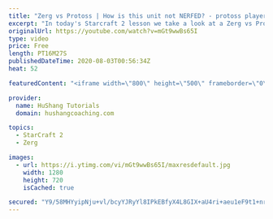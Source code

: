 ```yaml
---
title: "Zerg vs Protoss | How is this unit not NERFED? - protoss players"
excerpt: "In today's Starcraft 2 lesson we take a look at a Zerg vs Protoss game against youtube celebrity \"casually explained\". We use one of the most protoss hated units: the swarmhost. I can personally guarantee this strategy to be an exceptional salt mine.  Zerg vs Protoss | Protoss players LOVE this strategy,"
originalUrl: https://youtube.com/watch?v=mGt9wwBs65I
type: video
price: Free
length: PT16M27S
publishedDateTime: 2020-08-03T00:56:34Z
heat: 52

featuredContent: "<iframe width=\"800\" height=\"500\" frameborder=\"0\" src=\"https://www.youtube.com/embed/mGt9wwBs65I\" allow=\"accelerometer; autoplay; encrypted-media; gyroscope; picture-in-picture\" allowfullscreen></iframe>"

provider:
  name: HuShang Tutorials
  domain: hushangcoaching.com

topics:
  - StarCraft 2
  - Zerg

images:
  - url: https://i.ytimg.com/vi/mGt9wwBs65I/maxresdefault.jpg
    width: 1280
    height: 720
    isCached: true

secured: "Y9/58MHYyipNju+vl/bcyYJRyYl8IPkEBfyX4L8GIX+aU4ri+aeu1eF9t1+nrHXmBvdWNc9pLknC79BCLsuZ8+AdB8slVl7USxf1ODRjW69M/elbmR1uJO9stF555py2L7CQSN4IGZIm/SqE0N0VCdDXwqnlU9Cc1fgMVkEwf+nyVQaXEHk90h61Iyf62a2t5D+PXm2BnlA2QS8jl+BmRcICq1X+z5Rot3/29SkHeQW3wsiBkfnkCt0AXpEBo/lknflgIp5do+RIW87C64FrxO7rAF1xo+Q+FviHcgteq9SAsXlv4c6iHkEont1eW+SqWYb4lutImV4AVqOS6WJrNNpWYvi3qn4LG2Dkac0SLcKJsGv973A2KhVHqqI/Sch72/A3+W52w1OHg/lvW6rXfoXp1lamaP9Q2Fr2D6jMXW0=;GPbRHINNNIhjqDHGxKMMBw=="
---
```



